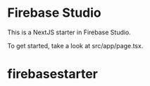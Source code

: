 # Firebase Studio

This is a NextJS starter in Firebase Studio.

To get started, take a look at src/app/page.tsx.
# firebasestarter
